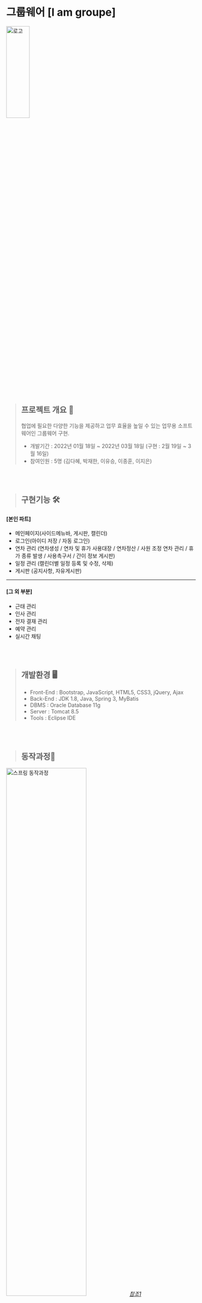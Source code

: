 # 그룹웨어 [I am groupe]
<img src="https://user-images.githubusercontent.com/91956877/159950410-b2c13bb7-44c3-498e-8335-3dd723de6881.png" width="35%" height="25%" title="로고"></img><br>
> ## 프로젝트 개요 📑
> 협업에 필요한 다양한 기능을 제공하고 업무 효율을 높일 수 있는 업무용 소프트웨어인 그룹웨어 구현.
>* 개발기간 : 2022년 01월 18일 ~ 2022년 03월 18일 (구현 : 2월 19일 ~ 3월 16일)
>* 참여인원 : 5명 (김다혜, 박재한, 이유승, 이종훈, 이지은)

<br>
<br>

> ## 구현기능 🛠 
 #### [본인 파트]
* 메인페이지(사이드메뉴바, 게시판, 캘린더)
* 로그인(아이디 저장 / 자동 로그인)
* 연차 관리 (연차생성 / 연차 및 휴가 사용대장 / 연차정산 / 사원 조정 연차 관리 / 휴가 종류 발생 / 사용촉구서 / 간이 정보 게시판)
* 일정 관리 (캘린더별 일정 등록 및 수정, 삭제)
* 게시판 (공지사항, 자유게시판)
 ---------------------------------------------------------------------------------------------------------------------
 #### [그 외 부분]
* 근태 관리
* 인사 관리
* 전자 결재 관리
* 예약 관리
* 실시간 채팅

<br>
<br>

> ## 개발환경 🖥 
>* Front-End : Bootstrap, JavaScript, HTML5, CSS3, jQuery, Ajax
>* Back-End : JDK 1.8, Java, Spring 3, MyBatis
>* DBMS : Oracle Database 11g
>* Server : Tomcat 8.5
>* Tools : Eclipse IDE
<br>
<br>

> ## 동작과정🎐 <br>
<img src="https://user-images.githubusercontent.com/91956877/160278685-b93a0c6a-b99a-4952-991e-eb716c8086d0.PNG" width="65%" height="60%" title="스프링 동작과정"></img>_[참조1](https://galid1.tistory.com/503)_<br>

